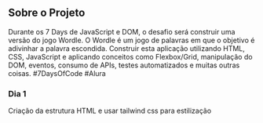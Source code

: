 ## Sobre o Projeto

Durante os 7 Days de JavaScript e DOM, o desafio será construir uma versão do jogo Wordle. O Wordle é um jogo de palavras em que o objetivo é adivinhar a palavra escondida. Construir esta aplicação utilizando HTML, CSS, JavaScript e aplicando conceitos como Flexbox/Grid, manipulação do DOM, eventos, consumo de APIs, testes automatizados e muitas outras coisas.
#7DaysOfCode #Alura

### Dia 1

Criação da estrutura HTML e usar tailwind css para estilização
